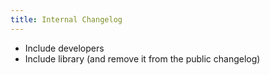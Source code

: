 ```yaml
---
title: Internal Changelog
---
```


- Include developers
- Include library (and remove it from the public changelog)